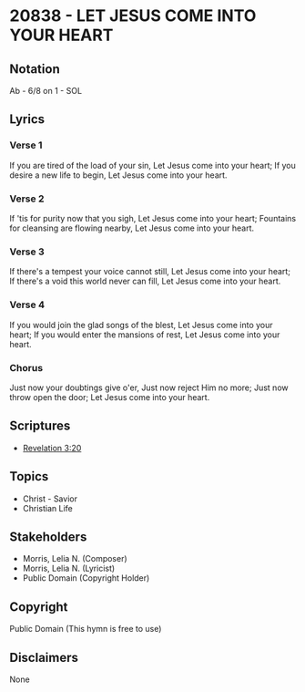 # 20838 - LET JESUS COME INTO YOUR HEART

## Notation

Ab - 6/8 on 1 - SOL

## Lyrics

### Verse 1

If you are tired of the load of your sin, Let Jesus come into your heart; If you desire a new life to begin, Let Jesus come into your heart.



### Verse 2

If 'tis for purity now that you sigh, Let Jesus come into your heart; Fountains for cleansing are flowing nearby, Let Jesus come into your heart.

### Verse 3

If there's a tempest your voice cannot still, Let Jesus come into your heart; If there's a void this world never can fill, Let Jesus come into your heart.



### Verse 4

If you would join the glad songs of the blest, Let Jesus come into your heart; If you would enter the mansions of rest, Let Jesus come into your heart.

### Chorus

Just now your doubtings give o'er, Just now reject Him no more; Just now throw open the door; Let Jesus come into your heart.


## Scriptures

- [Revelation 3:20](https://www.biblegateway.com/passage/?search=Revelation%203%3A20)

## Topics

- Christ - Savior
- Christian Life

## Stakeholders

- Morris, Lelia N. (Composer)
- Morris, Lelia N. (Lyricist)
- Public Domain (Copyright Holder)

## Copyright

Public Domain
(This hymn is free to use)

## Disclaimers

None

